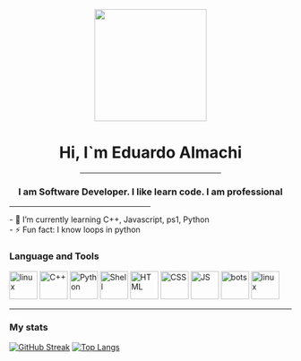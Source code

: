 
<div align="center";>
  <img src="https://media.giphy.com/media/wLNuW1tCKRiPmDV5Y4/giphy.gif" height= 200px;></img>
  <h1>Hi, I`m Eduardo Almachi</h1>
  <hr style="width:50%";>
  <h3>I am Software Developer. I like learn code. I am professional </h3>
</div>
<hr style="width:50%";>
<div>
  <a>- 🌱 I’m currently learning C++, Javascript, ps1, Python</a>
  <br>
  <a>- ⚡ Fun fact: I know loops in python </a>
</div>
<div align="left">
  <h3>Language and Tools</h3>  
  <img src="https://camo.githubusercontent.com/fbfcb9e3dc648adc93bef37c718db16c52f617ad055a26de6dc3c21865c3321d/68747470733a2f2f7777772e766563746f726c6f676f2e7a6f6e652f6c6f676f732f6769742d73636d2f6769742d73636d2d69636f6e2e737667" weight="50" height="50" tittle="linux" alt="linux"></img>
  <img src=https://upload.wikimedia.org/wikipedia/commons/thumb/1/18/ISO_C%2B%2B_Logo.svg/306px-ISO_C%2B%2B_Logo.svg.png?20170928190710 weight="50" height="50" tittle="C++" alt="C++">     </img>
  <img src=https://blog.insaid.co/wp-content/uploads/2019/04/Python-logo.jpg weight="50" height="50" tittle="Python" alt="Python"></img>
  <img src="https://encrypted-tbn0.gstatic.com/images?q=tbn:ANd9GcT-eQAW43SFADt2Edew9i4MuGgC4vZTRxpsn40eRNoSoF7Pq1VjRb2J1Bds1Z1Kerzzd0s&usqp=CAU" weight="50" height="50" tittle="Shell" alt="Shell"></img>
  <img src="https://encrypted-tbn0.gstatic.com/images?q=tbn:ANd9GcQpngGRjYX1ca7qAADU3K6eGLj7ShQE3L2otdzfryl_Y9Ht2QRoQKYQbsXd36XIxMbYOw0&usqp=CAU" weight="50" height="50" tittle="HTML" alt="HTML"></img>
  <img src="https://encrypted-tbn0.gstatic.com/images?q=tbn:ANd9GcRaAxQmQ8M716AejClkT8HIvw80bHKHnHu-raqJmSsenQ1E-B3mz6m_7kUz7mb-2ug3rQI&usqp=CAU" weight="50" height="50" tittle="CSS" alt="CSS"></img>
  <img src="https://upload.wikimedia.org/wikipedia/commons/6/6a/JavaScript-logo.png" weight="50" height="50" tittle="JS" alt="JS"></img>
  <img src="https://encrypted-tbn0.gstatic.com/images?q=tbn:ANd9GcTkkJ0NbLBUC2zEjagtSfIkNtRK7wZLEnkrMQ&usqp=CAU" weight="50" height="50" tittle="Botstrap" alt="bots"></img>
  <img src="https://encrypted-tbn0.gstatic.com/images?q=tbn:ANd9GcRbi9aVFq2CV5UxsEhDk4L5Hk_u4nHnSTnsWhnOUNRg4mfdOfWZfJoPGLZL01QvgvIDT8Q&usqp=CAU" weight="50" height="50" tittle="linux" alt="linux"></img>
</div>

---
### My stats
[![GitHub Streak](http://github-readme-streak-stats.herokuapp.com?user=edusebass&theme=dark)](https://git.io/streak-stats)
[![Top Langs](https://github-readme-stats.vercel.app/api/top-langs/?username=edusebass&layout=compact)](https://github.com/anuraghazra/github-readme-stats)
